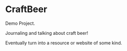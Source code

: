 # CraftBeer
 
Demo Project. 

Journaling and talking about craft beer! 

Eventually turn into a resource or website of some kind.  
